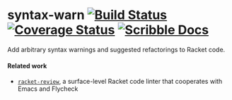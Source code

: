 # syntax-warn [![Build Status](https://travis-ci.org/jackfirth/syntax-warn.svg?branch=master)](https://travis-ci.org/jackfirth/syntax-warn) [![Coverage Status](https://coveralls.io/repos/github/jackfirth/syntax-warn/badge.svg?branch=master)](https://coveralls.io/github/jackfirth/syntax-warn?branch=master) [![Scribble Docs](https://img.shields.io/badge/Docs-Scribble%20-blue.svg)](http://jackfirth.github.io/syntax-warn)
Add arbitrary syntax warnings and suggested refactorings to Racket code.

#### Related work

- [`racket-review`](https://github.com/Bogdanp/racket-review), a surface-level Racket code linter that cooperates with Emacs and Flycheck
